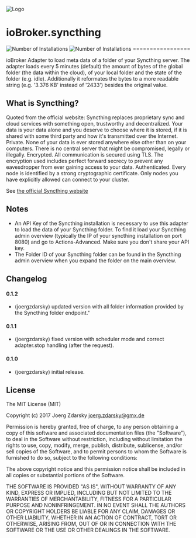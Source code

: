 ![Logo](admin/syncthing.png)
# ioBroker.syncthing
![Number of Installations](http://iobroker.live/badges/syncthing-installed.svg) ![Number of Installations](http://iobroker.live/badges/syncthing-stable.svg) =================

ioBroker Adapter to load meta data of a folder of your Syncthing server. 
The adapter loads every 5 minutes (default) the amount of bytes of the global folder (the data within the cloud), of your local folder and the state of the folder (e.g. idle).
Additionally it reformates the bytes to a more readable string (e.g. '3.376 KB' instead of '2433') besides the original value.

## What is Syncthing?
Quoted from the official website: Syncthing replaces proprietary sync and cloud services with something open, trustworthy and decentralized. Your data is your data alone and you deserve to choose where it is stored, if it is shared with some third party and how it's transmitted over the Internet.
Private. None of your data is ever stored anywhere else other than on your computers. There is no central server that might be compromised, legally or illegally.
Encrypted. All communication is secured using TLS. The encryption used includes perfect forward secrecy to prevent any eavesdropper from ever gaining access to your data.
Authenticated. Every node is identified by a strong cryptographic certificate. Only nodes you have explicitly allowed can connect to your cluster.

See [the official Syncthing website](https://syncthing.net/)

## Notes 
* An API Key of the Syncthing installation is necessary to use this adapter to load the data of your Syncthing folder. To find it load your Syncthing admin overview (typically the IP of your syncthing installation on port 8080) and go to Actions-Advanced. Make sure you don't share your API key.
* The Folder ID of your Syncthing folder can be found in the Syncthing admin overview when you expand the folder on the main overview. 

## Changelog

#### 0.1.2
* (joergzdarsky) updated version with all folder information provided by the Syncthing folder endpoint."

#### 0.1.1
* (joergzdarsky) fixed version with scheduler mode and correct adapter.stop handling (after the request).

#### 0.1.0
* (joergzdarsky) initial release.

## License
The MIT License (MIT)

Copyright (c) 2017 Joerg Zdarsky <joerg.zdarsky@gmx.de>

Permission is hereby granted, free of charge, to any person obtaining a copy
of this software and associated documentation files (the "Software"), to deal
in the Software without restriction, including without limitation the rights
to use, copy, modify, merge, publish, distribute, sublicense, and/or sell
copies of the Software, and to permit persons to whom the Software is
furnished to do so, subject to the following conditions:

The above copyright notice and this permission notice shall be included in
all copies or substantial portions of the Software.

THE SOFTWARE IS PROVIDED "AS IS", WITHOUT WARRANTY OF ANY KIND, EXPRESS OR
IMPLIED, INCLUDING BUT NOT LIMITED TO THE WARRANTIES OF MERCHANTABILITY,
FITNESS FOR A PARTICULAR PURPOSE AND NONINFRINGEMENT. IN NO EVENT SHALL THE
AUTHORS OR COPYRIGHT HOLDERS BE LIABLE FOR ANY CLAIM, DAMAGES OR OTHER
LIABILITY, WHETHER IN AN ACTION OF CONTRACT, TORT OR OTHERWISE, ARISING FROM,
OUT OF OR IN CONNECTION WITH THE SOFTWARE OR THE USE OR OTHER DEALINGS IN
THE SOFTWARE.
